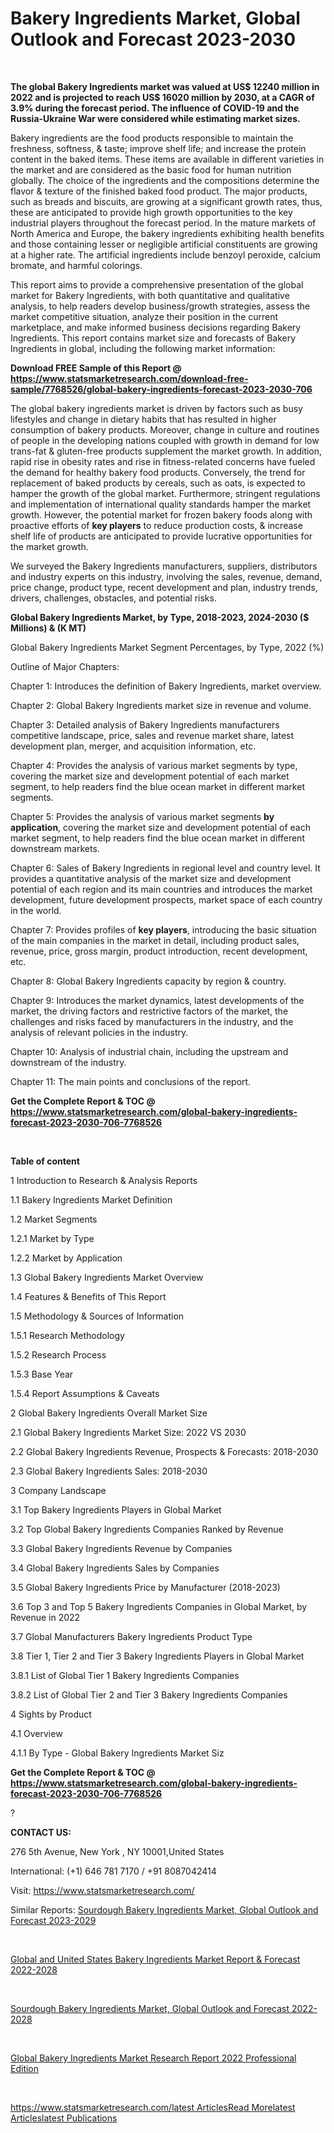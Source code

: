<h1>Bakery Ingredients Market, Global Outlook and Forecast 2023-2030</h1><br/><p><strong>The global Bakery Ingredients market was valued at US$ 12240 million in 2022 and is projected to reach US$ 16020 million by 2030, at a <strong>CAGR</strong> of 3.9% during the forecast period. The influence of COVID-19 and the Russia-Ukraine War were considered while estimating market sizes.</strong></p>
 
 
 
 <p>Bakery ingredients are the food products responsible to maintain the freshness, softness, & taste; improve shelf life; and increase the protein content in the baked items. These items are available in different varieties in the market and are considered as the basic food for human nutrition globally. The choice of the ingredients and the compositions determine the flavor & texture of the finished baked food product. The major products, such as breads and biscuits, are growing at a significant growth rates, thus, these are anticipated to provide high growth opportunities to the key industrial players throughout the forecast period. In the mature markets of North America and Europe, the bakery ingredients exhibiting health benefits and those containing lesser or negligible artificial constituents are growing at a higher rate. The artificial ingredients include benzoyl peroxide, calcium bromate, and harmful colorings.</p>
 
 
 
 <p>This report aims to provide a comprehensive presentation of the global market for Bakery Ingredients, with both quantitative and qualitative analysis, to help readers develop business/growth strategies, assess the market competitive situation, analyze their position in the current marketplace, and make informed business decisions regarding Bakery Ingredients. This report contains market size and forecasts of Bakery Ingredients in global, including the following market information:</p>
 
 
 
 <p><strong>Download FREE Sample of this Report @ <a href="https://www.statsmarketresearch.com/download-free-sample/7768526/global-bakery-ingredients-forecast-2023-2030-706">https://www.statsmarketresearch.com/download-free-sample/7768526/global-bakery-ingredients-forecast-2023-2030-706</a></strong></p>
 
 
 
 <p>The global bakery ingredients market is driven by factors such as busy lifestyles and change in dietary habits that has resulted in higher consumption of bakery products. Moreover, change in culture and routines of people in the developing nations coupled with growth in demand for low trans-fat & gluten-free products supplement the market growth. In addition, rapid rise in obesity rates and rise in fitness-related concerns have fueled the demand for healthy bakery food products. Conversely, the trend for replacement of baked products by cereals, such as oats, is expected to hamper the growth of the global market. Furthermore, stringent regulations and implementation of international quality standards hamper the market growth. However, the potential market for frozen bakery foods along with proactive efforts of <strong>key players</strong> to reduce production costs, & increase shelf life of products are anticipated to provide lucrative opportunities for the market growth.</p>
 
 
 
 <p>We surveyed the Bakery Ingredients manufacturers, suppliers, distributors and industry experts on this industry, involving the sales, revenue, demand, price change, product type, recent development and plan, industry trends, drivers, challenges, obstacles, and potential risks.</p>
 
 
 
 <p><strong>Global Bakery Ingredients Market, by Type, 2018-2023, 2024-2030 ($ Millions) & (K MT)</strong></p>
 
 
 
 <p>Global Bakery Ingredients Market Segment Percentages, by Type, 2022 (%)</p>
 
 
 
 <p>Outline of Major Chapters:</p>
 
 
 
 <p>Chapter 1: Introduces the definition of Bakery Ingredients, market overview.</p>
 
 
 
 <p>Chapter 2: Global Bakery Ingredients market size in revenue and volume.</p>
 
 
 
 <p>Chapter 3: Detailed analysis of Bakery Ingredients manufacturers competitive landscape, price, sales and revenue market share, latest development plan, merger, and acquisition information, etc.</p>
 
 
 
 <p>Chapter 4: Provides the analysis of various market segments by type, covering the market size and development potential of each market segment, to help readers find the blue ocean market in different market segments.</p>
 
 
 
 <p>Chapter 5: Provides the analysis of various market segments <strong>by application</strong>, covering the market size and development potential of each market segment, to help readers find the blue ocean market in different downstream markets.</p>
 
 
 
 <p>Chapter 6: Sales of Bakery Ingredients in regional level and country level. It provides a quantitative analysis of the market size and development potential of each region and its main countries and introduces the market development, future development prospects, market space of each country in the world.</p>
 
 
 
 <p>Chapter 7: Provides profiles of <strong>key players</strong>, introducing the basic situation of the main companies in the market in detail, including product sales, revenue, price, gross margin, product introduction, recent development, etc.</p>
 
 
 
 <p>Chapter 8: Global Bakery Ingredients capacity by region & country.</p>
 
 
 
 <p>Chapter 9: Introduces the market dynamics, latest developments of the market, the driving factors and restrictive factors of the market, the challenges and risks faced by manufacturers in the industry, and the analysis of relevant policies in the industry.</p>
 
 
 
 <p>Chapter 10: Analysis of industrial chain, including the upstream and downstream of the industry.</p>
 
 
 
 <p>Chapter 11: The main points and conclusions of the report.</p>
 
 
 
 <div><b>Get the Complete Report & TOC @ <a href="https://www.statsmarketresearch.com/global-bakery-ingredients-forecast-2023-2030-706-7768526">https://www.statsmarketresearch.com/global-bakery-ingredients-forecast-2023-2030-706-7768526</a></b></div>
 
 
 
 <p><br />
 
 <b>Table of content</b></p>
 
 
 
 <p>1 Introduction to Research & Analysis Reports<br />
 
 1.1 Bakery Ingredients Market Definition<br />
 
 1.2 Market Segments<br />
 
 1.2.1 Market by Type<br />
 
 1.2.2 Market by Application<br />
 
 1.3 Global Bakery Ingredients Market Overview<br />
 
 1.4 Features & Benefits of This Report<br />
 
 1.5 Methodology & Sources of Information<br />
 
 1.5.1 Research Methodology<br />
 
 1.5.2 Research Process<br />
 
 1.5.3 Base Year<br />
 
 1.5.4 Report Assumptions & Caveats<br />
 
 2 Global Bakery Ingredients Overall Market Size<br />
 
 2.1 Global Bakery Ingredients Market Size: 2022 VS 2030<br />
 
 2.2 Global Bakery Ingredients Revenue, Prospects & Forecasts: 2018-2030<br />
 
 2.3 Global Bakery Ingredients Sales: 2018-2030<br />
 
 3 Company Landscape<br />
 
 3.1 Top Bakery Ingredients Players in Global Market<br />
 
 3.2 Top Global Bakery Ingredients Companies Ranked by Revenue<br />
 
 3.3 Global Bakery Ingredients Revenue by Companies<br />
 
 3.4 Global Bakery Ingredients Sales by Companies<br />
 
 3.5 Global Bakery Ingredients Price by Manufacturer (2018-2023)<br />
 
 3.6 Top 3 and Top 5 Bakery Ingredients Companies in Global Market, by Revenue in 2022<br />
 
 3.7 Global Manufacturers Bakery Ingredients Product Type<br />
 
 3.8 Tier 1, Tier 2 and Tier 3 Bakery Ingredients Players in Global Market<br />
 
 3.8.1 List of Global Tier 1 Bakery Ingredients Companies<br />
 
 3.8.2 List of Global Tier 2 and Tier 3 Bakery Ingredients Companies<br />
 
 4 Sights by Product<br />
 
 4.1 Overview<br />
 
 4.1.1 By Type - Global Bakery Ingredients Market Siz</p>
 
 
 
 <div><b>Get the Complete Report & TOC @ <a href="https://www.statsmarketresearch.com/global-bakery-ingredients-forecast-2023-2030-706-7768526">https://www.statsmarketresearch.com/global-bakery-ingredients-forecast-2023-2030-706-7768526</a></b></div>
 
 
 
 <p>? </p>
 
 
 
 <p><b>CONTACT US:</b><br />
 
 276 5th Avenue, New York , NY 10001,United States<br />
 
 International: (+1) 646 781 7170 / +91 8087042414<br />
 
 Visit: <a href="https://www.statsmarketresearch.com/">https://www.statsmarketresearch.com/</a><br />
 
 Similar Reports: <a href="https://www.statsmarketresearch.com/global-bakery-ingredients-forecast-2023-2030-706-7768526">Sourdough Bakery Ingredients Market, Global Outlook and Forecast 2023-2029</a><br />
 
 <br />
 
 <a href="https://www.statsmarketresearch.com/global-bakery-ingredients-forecast-2023-2030-706-7768526">Global and United States Bakery Ingredients Market Report & Forecast 2022-2028</a><br />
 
 <br />
 
 <a href="https://www.statsmarketresearch.com/global-bakery-ingredients-forecast-2023-2030-706-7768526">Sourdough Bakery Ingredients Market, Global Outlook and Forecast 2022-2028</a><br />
 
 <br />
 
 <a href="https://www.statsmarketresearch.com/global-bakery-ingredients-forecast-2023-2030-706-7768526">Global Bakery Ingredients Market Research Report 2022 Professional Edition</a><br />
 
 <br />
 
 <a href="https://gyeongbokgung.com">https://www.statsmarketresearch.com/</a><a href="https://hallyeomaritime.com">latest Articles</a><a href="https://jingwansa.com">Read More</a><a href="https://nguoiviet.jp/">latest Articles</a><a href="https://www.intelmarketresearch.com/">latest Publications</a></p>
